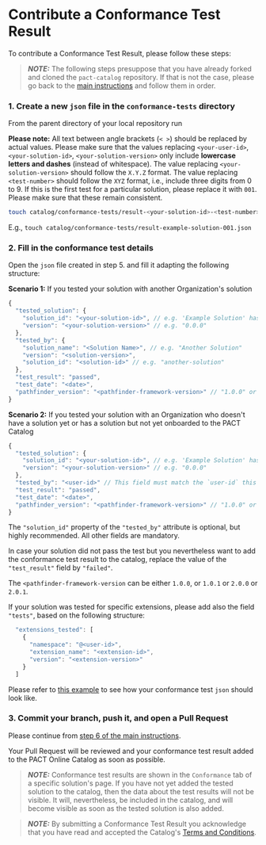 # Contribute a Conformance Test Result

To contribute a Conformance Test Result, please follow these steps:

> **_NOTE:_** The following steps presuppose that you have already forked and cloned the `pact-catalog` repository. If that is not the case, please go back to the [main instructions](/README.md) and follow them in order.

### 1. Create a new `json` file in the `conformance-tests` directory

From the parent directory of your local repository run

<strong>Please note:</strong> All text between angle brackets (`< >`) should be replaced by actual values. Please make sure that the values replacing `<your-user-id>`, `<your-solution-id>`, `<your-solution-version>` only include <strong>lowercase letters and dashes</strong> (instead of whitespace). The value replacing `<your-solution-version>` should follow the `X.Y.Z` format. The value replacing `<test-number>` should follow the `XYZ` format, i.e., include three digits from 0 to 9. If this is the first test for a particular solution, please replace it with `001`. Please make sure that these remain consistent.

```sh
touch catalog/conformance-tests/result-<your-solution-id>-<test-number>.json
```

E.g., `touch catalog/conformance-tests/result-example-solution-001.json`

### 2. Fill in the conformance test details

Open the `json` file created in step 5. and fill it adapting the following structure:

<b>Scenario 1:</b> If you tested your solution with another Organization's solution
```javascript
{
  "tested_solution": {
    "solution_id": "<your-solution-id>", // e.g. 'Example Solution' has solution id "example-solution"
    "version": "<your-solution-version>" // e.g. "0.0.0"
  },
  "tested_by": {
    "solution_name": "<Solution Name>", // e.g. "Another Solution"
    "version": "<solution-version>",
    "solution_id": "<solution-id>" // e.g. "another-solution"
  },
  "test_result": "passed",
  "test_date": "<date>",
  "pathfinder_version": "<pathfinder-framework-version>" // "1.0.0" or "1.0.1" or "2.0.0" or "2.0.1"
}
```
<b>Scenario 2:</b> If you tested your solution with an Organization who doesn't have a solution yet or has a solution but not yet onboarded to the PACT Catalog
```javascript
{
  "tested_solution": {
    "solution_id": "<your-solution-id>", // e.g. 'Example Solution' has solution id "example-solution"
    "version": "<your-solution-version>" // e.g. "0.0.0"
  },
  "tested_by": "<user-id>" // This field must match the `user-id` this Organization has registered in the PACT Catalog e.g. "abc-corp"
  "test_result": "passed",
  "test_date": "<date>",
  "pathfinder_version": "<pathfinder-framework-version>" // "1.0.0" or "1.0.1" or "2.0.0" or "2.0.1"
}
```
The `"solution_id"` property of the `"tested_by"` attribute is optional, but highly recommended. All other fields are mandatory.

In case your solution did not pass the test but you nevertheless want to add the conformance test result to the catalog, replace the value of the `"test_result"` field by `"failed"`.

The `<pathfinder-framework-version` can be either `1.0.0`, or  `1.0.1` or `2.0.0` or `2.0.1`.

If your solution was tested for specific extensions, please add also the field `"tests"`, based on the following structure:

```javascript
  "extensions_tested": [
    {
      "namespace": "@<user-id>",
      "extension_name": "<extension-id>",
      "version": "<extension-version>"
    }
  ]
```

Please refer to [this example](./catalog/examples/conformance-tests/result-example-solution-001.json) to see how your conformance test `json` should look like.

### 3. Commit your branch, push it, and open a Pull Request

Please continue from [step 6 of the main instructions](/README.md#4-commit-and-push-your-branch).

Your Pull Request will be reviewed and your conformance test result added to the PACT Online Catalog as soon as possible.

> **_NOTE:_** Conformance test results are shown in the `Conformance` tab of a specific solution's page. If you have not yet added the tested solution to the catalog, then the data about the test results will not be visible. It will, nevertheless, be included in the catalog, and will become visible as soon as the tested solution is also added.

> **_NOTE:_** By submitting a Conformance Test Result you acknowledge that you have read and accepted the Catalog's [Terms and Conditions](/catalog/legal/TERMSANDCONDITIONS.md).
